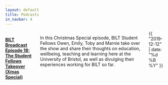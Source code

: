```yaml
---
layout: default
title: Podcasts
in_navbar: 4
---
```


<div class="row">

  <div class="card eight columns offset-by-two">
    <h4 class="center-text"><a href="https://soundcloud.com/biltbroadcast/episode-18-the-student-fellows-takeover-xmas-special">BILT Broadcast
Episode 18: The Student Fellows Takeover (Xmas Special)</a></h4>
    <p>In this Christmas Special episode, BILT Student Fellows Owen, Emily, Toby and Marnie take over the show and share their thoughts on education, wellbeing, teaching and learning here at the University of Bristol, as well as divulging their experiences working for BILT so far.</p>
    <div class="date"> {{ "2019-12-12" | date: "%d %B %Y" }}</div>
  </div>

</div>

